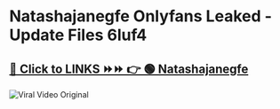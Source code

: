 
 # Natashajanegfe Onlyfans Leaked - Update Files 6luf4

## <h2><a href="https://clipsfans.com/Natashajanegfe&ref=git">🔗 Click to LINKS ⏩⏩ 👉 🟢 Natashajanegfe </a></h2>

<a href="https://clipsfans.com/Natashajanegfe&ref=git" rel="nofollow" data-target="animated-image.originalLink"><img src="https://i.ibb.co.com/xMMVF88/686577567.gif" alt="Viral Video Original" style="max-width: 100%; display: inline-block;" data-target="animated-image.originalImage"></a>

